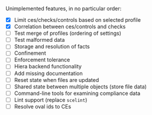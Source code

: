 Unimplemented features, in no particular order:

- [x] Limit ces/checks/controls based on selected profile
- [x] Correlation between ces/controls and checks
- [ ] Test merge of profiles (ordering of settings)
- [ ] Test malformed data
- [ ] Storage and resolution of facts
- [ ] Confinement
- [ ] Enforcement tolerance
- [ ] Hiera backend functionality
- [ ] Add missing documentation
- [ ] Reset state when files are updated
- [ ] Shared state between multiple objects (store file data)
- [ ] Command-line tools for examining compliance data
- [ ] Lint support (replace `scelint`)
- [ ] Resolve oval ids to CEs
